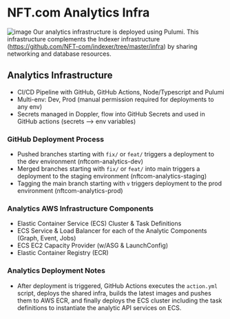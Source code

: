 # NFT.com Analytics Infra

![image](https://user-images.githubusercontent.com/5006941/178542374-97b8d319-7e55-439f-826d-a45d43039d37.png)
Our analytics infrastructure is deployed using Pulumi. This infrastructure complements the Indexer infrastructure (https://github.com/NFT-com/indexer/tree/master/infra) by sharing networking and database resources.

## Analytics Infrastructure

- CI/CD Pipeline with GitHub, GitHub Actions, Node/Typescript and Pulumi
- Multi-env: Dev, Prod (manual permission required for deployments to any env)
- Secrets managed in Doppler, flow into GitHub Secrets and used in GitHub actions (secrets —> env variables)

### GitHub Deployment Process 

- Pushed branches starting with `fix/` or `feat/` triggers a deployment to the dev environment (nftcom-analytics-dev)
- Merged branches starting with `fix/` or `feat/` into main triggers a deployment to the staging environment (nftcom-analytics-staging)
- Tagging the main branch starting with `v` triggers deployment to the prod environment (nftcom-analytics-prod)

### Analytics AWS Infrastructure Components

- Elastic Container Service (ECS) Cluster & Task Definitions
- ECS Service & Load Balancer for each of the Analytic Components (Graph, Event, Jobs)
- ECS EC2 Capacity Provider (w/ASG & LaunchConfig)
- Elastic Container Registry (ECR)

### Analytics Deployment Notes

- After deployment is triggered, GitHub Actions executes the `action.yml` script, deploys the shared infra, builds the latest images and pushes them to AWS ECR, and finally deploys the ECS cluster including the task definitions to instantiate the analytic API services on ECS.
